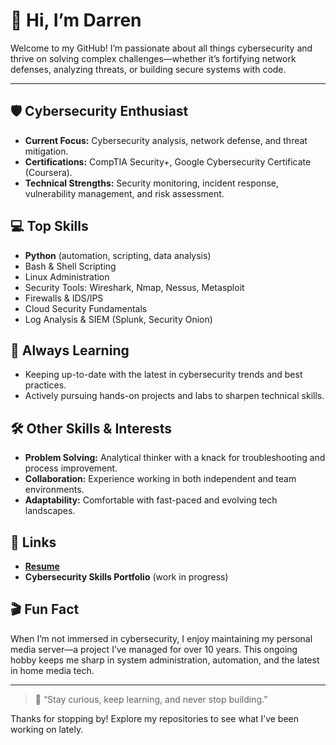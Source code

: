# 👋 Hi, I’m Darren

Welcome to my GitHub! I’m passionate about all things cybersecurity and thrive on solving complex challenges—whether it’s fortifying network defenses, analyzing threats, or building secure systems with code.

---

## 🛡️ Cybersecurity Enthusiast

- **Current Focus:** Cybersecurity analysis, network defense, and threat mitigation.
- **Certifications:** CompTIA Security+, Google Cybersecurity Certificate (Coursera).
- **Technical Strengths:** Security monitoring, incident response, vulnerability management, and risk assessment.

## 💻 Top Skills

- **Python** (automation, scripting, data analysis)
- Bash & Shell Scripting
- Linux Administration
- Security Tools: Wireshark, Nmap, Nessus, Metasploit
- Firewalls & IDS/IPS
- Cloud Security Fundamentals
- Log Analysis & SIEM (Splunk, Security Onion)

## 🌱 Always Learning

- Keeping up-to-date with the latest in cybersecurity trends and best practices.
- Actively pursuing hands-on projects and labs to sharpen technical skills.

## 🛠️ Other Skills & Interests

- **Problem Solving:** Analytical thinker with a knack for troubleshooting and process improvement.
- **Collaboration:** Experience working in both independent and team environments.
- **Adaptability:** Comfortable with fast-paced and evolving tech landscapes.

## 🔗 Links

- **[Resume](https://github.com/mithbarazak/mithbarazak.github.io/blob/a44d9ea7253f339cba64c00abe86f4341d48eaf7/Resume%20Darren%20Reed.pdf)**
- **Cybersecurity Skills Portfolio** (work in progress)

## 🎬 Fun Fact

When I’m not immersed in cybersecurity, I enjoy maintaining my personal media server—a project I’ve managed for over 10 years. This ongoing hobby keeps me sharp in system administration, automation, and the latest in home media tech.

---

> 🚀 “Stay curious, keep learning, and never stop building.”

Thanks for stopping by! Explore my repositories to see what I’ve been working on lately.
